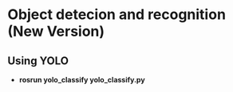 
# Object detecion and recognition (New Version)

## Using YOLO

- **rosrun yolo_classify yolo_classify.py**

